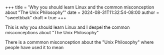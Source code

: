 +++
title = 'Why you should learn Linux and the common misconception about "The Unix Philosophy"'
date = 2024-08-31T11:32:54-08:00
author = "sweetbbak" 
draft = true
+++

This is why you should learn Linux and I despel the common misconceptions about "The Unix Philosophy"

<!--more-->

There is a commmon misconception about the "Unix Philosophy" where people have used it to mean

